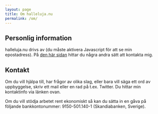 ```yaml
---
layout: page
title: Om halleluja.nu
permalink: /om/
---
```


<!-- Utkommenterad tills vidare. Ska ersättas med en moderniserad version. Den gamla är kul,
     men aningen för tillspetsad kanske... :) -->

<!--
Informationssamhället av idag befinner sig i en kris, andligt sett. Internet har blivit en slags andlig kloak, en avskrädesplats utan like. Pornografi med vuxna och barn, eller djur, sprids utan att många reagerar. Handel med narkotika bedrivs utan att någon kan stoppa det. Nazistisk, fascistisk och antisemitisk hatpropaganda sprids fritt och för intet. Omoraliska och djupt destruktiva ideal, såsom feminism, socialism, materialism, evolutionism, djurrättsaktivism, pacifism propageras för och utbudet av ideologer, filosofier och religioner som vill få kontroll över vårt sinne har väl aldrig varit större.

I denna miljö vill vi...

*  Förhärliga Jesus Kristus, den uppståndne Konungen, som en dag kommer tillbaka i härlighet för att "styra med järnspira". <em>(Upp 19:15)</em>
*  Ta tillbaka Internet ifrån de sataniska krafter som hittills fått verka mer eller mindre obehindrat. <em>(Ef 6:12)</em>
*  Föra människor till frälsningen i Kristus Jesus. <em>(Joh 3:16)</em>
*  Undervisa och uppbygga Guds folk, ifrån alla församlingar och sammanhang, med Guds uppenbarelse ifrån Hans Ord. <em>(Ef 4:11-13)</em>

Här kan du läsa lite mer om [vår lära](/var-lara).
-->

## Personlig information

halleluja.nu drivs av <script type="text/javascript" language="javascript">writeEmail();</script><noscript>(du måste aktivera Javascript för att se min epostadress)</noscript>. På [den här sidan](https://perlun.eu.org/sv/om/) hittar du några andra sätt att kontakta mig.

## Kontakt

Om du vill hjälpa till, har frågor av olika slag, eller bara vill säga ett ord av uppbyggelse, skriv ett mail eller en rad på t.ex. Twitter.  Du hittar min kontaktinfo via länken ovan.

Om du vill stödja arbetet rent ekonomiskt så kan du sätta in en gåva på följande bankkontonummer: 9150-501.140-1 (Skandiabanken, Sverige).
